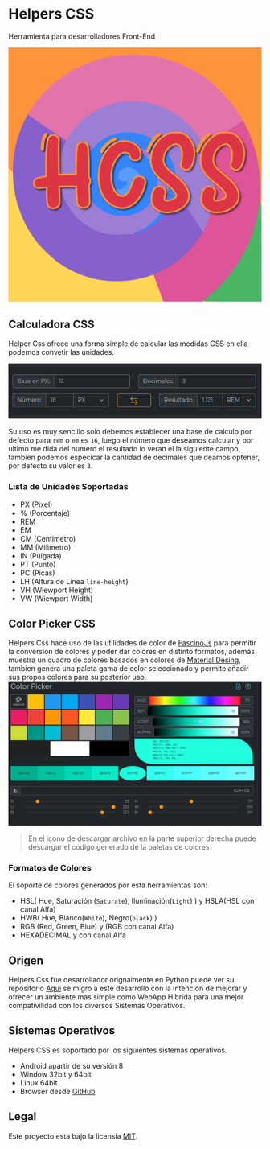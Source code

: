 # Helpers CSS

Herramienta para desarrolladores Front-End

![Logo](public/logo1024.png "Helpers CSS")

## Calculadora CSS

Helper Css ofrece una forma simple de calcular las medidas CSS en ella podemos convetir las unidades.

![calculate](screens/calculadora.png "Helpers CSS")

Su uso es muy sencillo solo debemos establecer una base de calculo por defecto para `rem` o `em` es `16`, luego el número que deseamos calcular y por ultimo me dida del numero el resultado lo veran el la siguiente campo, tambien podemos especicar la cantidad de decimales que deamos optener, por defecto su valor es `3`.

### Lista de Unidades Soportadas

- PX (Pixel)
- % (Porcentaje)
- REM
- EM
- CM (Centimetro)
- MM (Milimetro)
- IN (Pulgada)
- PT (Punto)
- PC (Picas)
- LH (Altura de Linea `line-height`)
- VH (Wiewport Height)
- VW (Wiewport Width)

## Color Picker CSS

Helpers Css hace uso de las utilidades de color de [FascinoJs](https://github.com/REP98/fascino) para permitir la conversion de colores y poder dar colores en distinto formatos, además muestra un cuadro de colores basados en colores de [Material Desing](https://www.materialpalette.com/), tambien genera una paleta gama de color seleccionado y permite añadir sus propos colores para su posterior uso.
![colorpiker](screens/colorpiker.png)

> En el icono de descargar archivo en la parte superior derecha puede descargar el codigo generado de la paletas de colores

### Formatos de Colores

El soporte de colores generados por esta herramientas son:

- HSL( Hue, Saturación (`Saturate`), Iluminación(`Light`) ) y HSLA(HSL con canal Alfa)
- HWB( Hue, Blanco(`White`), Negro(`black`) )
- RGB (Red, Green, Blue) y (RGB con canal Alfa)
- HEXADECIMAL y con canal Alfa

## Origen

Helpers Css fue desarrollador orignalmente en Python puede ver su repositorio [Aqui](https://github.com/REP98/calCss) se migro a este desarrollo con la intencion de mejorar y ofrecer un ambiente mas simple como WebApp Hibrida para una mejor compativilidad con los diversos Sistemas Operativos.

## Sistemas Operativos

Helpers CSS es soportado por los siguientes sistemas operativos.

- Android apartir de su versión 8
- Window 32bit y 64bit
- Linux 64bit
- Browser desde [GitHub](https://rep98.github.io/helperscssmos)

## Legal

Este proyecto esta bajo la licensia [MIT](LICENSE).
